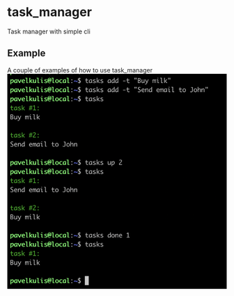 # task_manager
Task manager with simple cli

## Example
A couple of examples of how to use task_manager
![Image](pics/tm_usage.png)